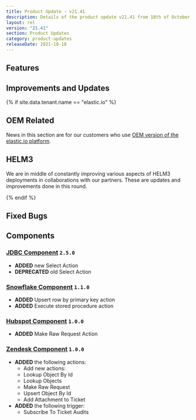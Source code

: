 ```yaml
---
title: Product Update - v21.41
description: Details of the product update v21.41 from 18th of October 2021.
layout: rel
version: "21.41"
section: Product Updates
category: product-updates
releaseDate: 2021-10-18
---
```


## Features

## Improvements and Updates


{% if site.data.tenant.name == "elastic.io" %}

## OEM Related

News in this section are for our customers who use
[OEM version of the elastic.io platform](https://www.elastic.io/saas-embedded-integration/).


## HELM3

We are in middle of constantly improving various aspects of HELM3 deployments in
collaborations with our partners. These are updates and improvements done in
this round.


{% endif %}

## Fixed Bugs


## Components

### [JDBC Component](/components/jdbc/) `2.5.0`

*   **ADDED** new Select Action
*   **DEPRECATED** old Select Action

### [Snowflake Component](/components/snowflake/) `1.1.0`

*   **ADDED** Upsert row by primary key action
*   **ADDED** Execute stored procedure action

### [Hubspot Component](/components/hubspot/) `1.0.0`

*   **ADDED** Make Raw Request Action

### [Zendesk Component](/components/zendesk/) `1.0.0`

*   **ADDED** the following actions:
    *   Add new actions:
    *   Lookup Object By Id
    *   Lookup Objects
    *   Make Raw Request
    *   Upsert Object By Id
    *   Add Attachment to Ticket
*   **ADDED** the following trigger:
    *   Subscribe To Ticket Audits
